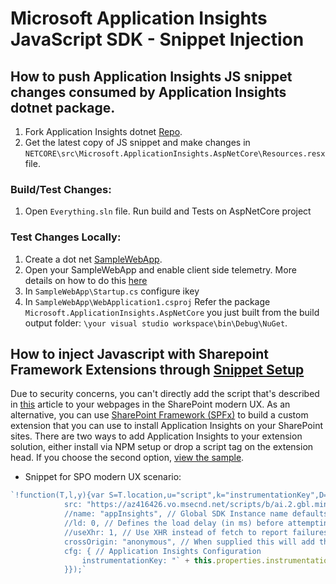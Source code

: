 <properties
	pageTitle="Application Insights JavaScript SDK - Snippets"
	description="Reference doc"
	services="application-insights"
    documentationCenter=".net"
/>

<tags
	ms.service="application-insights"
	ms.workload="tbd"
	ms.tgt_pltfrm="ibiza"
	ms.devlang="na"
	ms.topic="article"
	ms.date="8/28/2020"/>

# Microsoft Application Insights JavaScript SDK - Snippet Injection

## How to push Application Insights JS snippet changes consumed by Application Insights dotnet package.

1.  Fork Application Insights dotnet [Repo](https://github.com/microsoft/ApplicationInsights-dotnet).
2.  Get the latest copy of JS snippet and make changes in `NETCORE\src\Microsoft.ApplicationInsights.AspNetCore\Resources.resx` file.

### Build/Test Changes:
1. Open `Everything.sln` file. Run build and Tests on AspNetCore project

### Test Changes Locally:

1. Create a dot net [SampleWebApp](https://docs.microsoft.com/en-us/visualstudio/ide/quickstart-aspnet-core?view=vs-2019).
2.  Open your SampleWebApp and enable client side telemetry. More details on how to do this [here](https://docs.microsoft.com/en-us/azure/azure-monitor/app/asp-net-core#enable-client-side-telemetry-for-web-applications)
3.  In `SampleWebApp\Startup.cs` configure ikey
4.  In `SampleWebApp\WebApplication1.csproj` Refer the package `Microsoft.ApplicationInsights.AspNetCore` you just built from the build output folder: `\your visual studio workspace\bin\Debug\NuGet`.

## How to inject Javascript with Sharepoint Framework Extensions through [Snippet Setup](https://github.com/microsoft/ApplicationInsights-JS/tree/master/SPO#snippet-setup-ignore-if-using-npm-setup)

Due to security concerns, you can't directly add the script that's described in [this](https://docs.microsoft.com/en-us/azure/azure-monitor/app/sharepoint) article to your webpages in the SharePoint modern UX. As an alternative, you can use [SharePoint Framework (SPFx)](/sharepoint/dev/spfx/extensions/overview-extensions) to build a custom extension that you can use to install Application Insights on your SharePoint sites. There are two ways to add Application Insights to your extension solution, either install via NPM setup or drop a script tag on the extension head. If you choose the second option, [view the sample](https://github.com/pnp/sp-dev-fx-extensions/tree/master/samples/js-application-appinsights). 

- Snippet for SPO modern UX scenario: 
```js
`!function(T,l,y){var S=T.location,u="script",k="instrumentationKey",D="ingestionendpoint",C="disableExceptionTracking",E="ai.device.",I="toLowerCase",b="crossOrigin",w="POST",e="appInsightsSDK",t=y.name||"appInsights";(y.name||T[e])&&(T[e]=t);var n=T[t]||function(d){var g=!1,f=!1,m={initialize:!0,queue:[],sv:"4",version:2,config:d};function v(e,t){var n={},a="Browser";return n[E+"id"]=a[I](),n[E+"type"]=a,n["ai.operation.name"]=S&&S.pathname||"_unknown_",n["ai.internal.sdkVersion"]="javascript:snippet_"+(m.sv||m.version),{time:function(){var e=new Date;function t(e){var t=""+e;return 1===t.length&&(t="0"+t),t}return e.getUTCFullYear()+"-"+t(1+e.getUTCMonth())+"-"+t(e.getUTCDate())+"T"+t(e.getUTCHours())+":"+t(e.getUTCMinutes())+":"+t(e.getUTCSeconds())+"."+((e.getUTCMilliseconds()/1e3).toFixed(3)+"").slice(2,5)+"Z"}(),iKey:e,name:"Microsoft.ApplicationInsights."+e.replace(/-/g,"")+"."+t,sampleRate:100,tags:n,data:{baseData:{ver:2}}}}var h=d.url||y.src;if(h){function a(e){var t,n,a,i,r,o,s,c,p,l,u;g=!0,m.queue=[],f||(f=!0,t=h,s=function(){var e={},t=d.connectionString;if(t)for(var n=t.split(";"),a=0;a<n.length;a++){var i=n[a].split("=");2===i.length&&(e[i[0][I]()]=i[1])}if(!e[D]){var r=e.endpointsuffix,o=r?e.location:null;e[D]="https://"+(o?o+".":"")+"dc."+(r||"services.visualstudio.com")}return e}(),c=s[k]||d[k]||"",p=s[D],l=p?p+"/v2/track":config.endpointUrl,(u=[]).push((n="SDK LOAD Failure: Failed to load Application Insights SDK script (See stack for details)",a=t,i=l,(o=(r=v(c,"Exception")).data).baseType="ExceptionData",o.baseData.exceptions=[{typeName:"SDKLoadFailed",message:n.replace(/\\./g,"-"),hasFullStack:!1,stack:n+"\\nSnippet failed to load ["+a+"] -- Telemetry is disabled\\nHelp Link: https://go.microsoft.com/fwlink/?linkid=2128109\\nHost: "+(S&&S.pathname||"_unknown_")+"\\nEndpoint: "+i,parsedStack:[]}],r)),u.push(function(e,t,n,a){var i=v(c,"Message"),r=i.data;r.baseType="MessageData";var o=r.baseData;return o.message='AI (Internal): 99 message:"'+("SDK LOAD Failure: Failed to load Application Insights SDK script (See stack for details) ("+n+")").replace(/\\"/g,"")+'"',o.properties={endpoint:a},i}(0,0,t,l)),function(e,t){if(JSON){var n=T.fetch;if(n&&!y.useXhr)n(t,{method:w,body:JSON.stringify(e),mode:"cors"});else if(XMLHttpRequest){var a=new XMLHttpRequest;a.open(w,t),a.setRequestHeader("Content-type","application/json"),a.send(JSON.stringify(e))}}}(u,l))}function i(e,t){f||setTimeout(function(){!t&&m.core||a()},500)}var e=function(){var n=l.createElement(u);n.src=h;var e=y[b];return!e&&""!==e||"undefined"==n[b]||(n[b]=e),n.onload=i,n.onerror=a,n.onreadystatechange=function(e,t){"loaded"!==n.readyState&&"complete"!==n.readyState||i(0,t)},n}();y.ld<0?l.getElementsByTagName("head")[0].appendChild(e):setTimeout(function(){l.getElementsByTagName(u)[0].parentNode.appendChild(e)},y.ld||0)}try{m.cookie=l.cookie}catch(p){}function t(e){for(;e.length;)!function(t){m[t]=function(){var e=arguments;g||m.queue.push(function(){m[t].apply(m,e)})}}(e.pop())}var n="track",r="TrackPage",o="TrackEvent";t([n+"Event",n+"PageView",n+"Exception",n+"Trace",n+"DependencyData",n+"Metric",n+"PageViewPerformance","start"+r,"stop"+r,"start"+o,"stop"+o,"addTelemetryInitializer","setAuthenticatedUserContext","clearAuthenticatedUserContext","flush"]),m.SeverityLevel={Verbose:0,Information:1,Warning:2,Error:3,Critical:4};var s=(d.extensionConfig||{}).ApplicationInsightsAnalytics||{};if(!0!==d[C]&&!0!==s[C]){method="onerror",t(["_"+method]);var c=T[method];T[method]=function(e,t,n,a,i){var r=c&&c(e,t,n,a,i);return!0!==r&&m["_"+method]({message:e,url:t,lineNumber:n,columnNumber:a,error:i}),r},d.autoExceptionInstrumented=!0}return m}(y.cfg);(T[t]=n).queue&&0===n.queue.length&&n.trackPageView({})}(window,document,{
            src: "https://az416426.vo.msecnd.net/scripts/b/ai.2.gbl.min.js", // The SDK URL Source
            //name: "appInsights", // Global SDK Instance name defaults to "appInsights" when not supplied
            //ld: 0, // Defines the load delay (in ms) before attempting to load the sdk. -1 = block page load and add to head. (default) = 0ms load after timeout,
            //useXhr: 1, // Use XHR instead of fetch to report failures (if available),
            crossOrigin: "anonymous", // When supplied this will add the provided value as the cross origin attribute on the script tag 
            cfg: { // Application Insights Configuration
                instrumentationKey: "` + this.properties.instrumentationKey + `"
            }});`
```